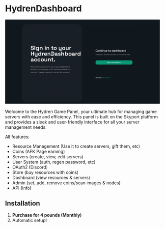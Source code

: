 # HydrenDashboard

![HydrenDash](https://raw.githubusercontent.com/hydren-dev/HydrenDash/main/image.png)

Welcome to the Hydren Game Panel, your ultimate hub for managing game servers with ease and efficiency. This panel is built on the Skyport platform and provides a sleek and user-friendly interface for all your server management needs.

All features:
- Resource Management (Use it to create servers, gift them, etc)
- Coins (AFK Page earning)
- Servers (create, view, edit servers)
- User System (auth, regen password, etc)
- OAuth2 (Discord)
- Store (buy resources with coins)
- Dashboard (view resources & servers)
- Admin (set, add, remove coins/scan images & nodes)
- API (Info)
 
## Installation
1. **Purchase for 4 pounds (Monthly)**
2. Automatic setup!
